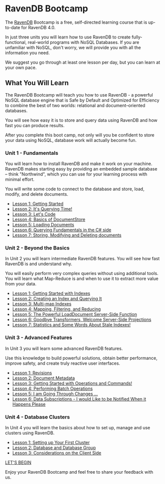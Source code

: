# RavenDB Bootcamp

The [RavenDB](http://ravendb.net/ "RavenDB is the premier NoSQL database for .NET") Bootcamp is a free, self-directed learning course that is up-to-date for RavenDB 4.0.

In just three units you will learn how to use RavenDB to create fully-functional, real-world programs with NoSQL Databases. If you are unfamiliar with NoSQL, don't worry, we will provide you with all the information you need.

We suggest you go through at least one lesson per day, but you can learn at your own pace.

## What You Will Learn

The RavenDB Bootcamp will teach you how to use RavenDB - a powerful NoSQL database engine that is Safe by Default and Optimized for Efficiency to combine the best of two worlds: relational and document–oriented databases.

You will see how easy it is to store and query data using RavenDB and how fast you can produce results.

After you complete this boot camp, not only will you be confident to store your data using NoSQL, database work will actually become fun.

### Unit 1 - Fundamentals

You will learn how to install RavenDB and make it work on your machine. RavenDB makes starting easy by providing an embedded sample database – think "Northwind", which you can use for your learning process with minimal effort. 

You will write some code to connect to the database and store, load, modify, and delete documents.

* [Lesson 1: Getting Started](src/unit1/lesson1)
* [Lesson 2: It's Querying Time!](src/unit1/lesson2)
* [Lesson 3: Let's Code](src/unit1/lesson3)
* [Lesson 4: Basics of DocumentStore](src/unit1/lesson4)
* [Lesson 5: Loading Documents](src/unit1/lesson5)
* [Lesson 6: Querying Fundamentals in the C# side](src/unit1/lesson6)
* [Lesson 7: Storing, Modifying and Deleting documents](src/unit1/lesson7)

### Unit 2 - Beyond the Basics

In Unit 2 you will learn intermediate RavenDB features. You will see how fast RavenDB is and understand why.

You will easily perform very complex queries without using additional tools. You will learn what Map-Reduce is and when to use it to extract more value from your data.

* [Lesson 1: Getting Started with Indexes](src/unit2/lesson1)
* [Lesson 2: Creating an Index and Querying It](src/unit2/lesson2)
* [Lesson 3: Multi-map Indexes](src/unit2/lesson3)
* [Lesson 4: Mapping, Filtering, and Reducing](src/unit2/lesson4)
* [Lesson 5: The Powerful LoadDocument Server-Side Function](src/unit2/lesson5)
* [Lesson 6: Goodbye Transformers, Welcome Server-Side Projections](src/unit2/lesson6)
* [Lesson 7: Statistics and Some Words About Stale Indexes!](src/Unit-2/lesson7)

### Unit 3 - Advanced Features

In Unit 3 you will learn some advanced RavenDB features.

Use this knowledge to build powerful solutions, obtain better performance, improve safety, and create truly reactive user interfaces.

* [Lesson 1: Revisions](src/unit3/lesson1)
* [Lesson 2: Document Metadata](src/unit3/lesson2)
* [Lesson 3: Getting Started with Operations and Commands!](src/unit3/lesson3)
* [Lesson 4: Performing Batch Operations](src/unit3/lesson4)
* [Lesson 5: I am Going Through Changes ...](src/unit3/lesson5)
* [Lesson 6: Data Subscriptions - I would Like to be Notified When it Happens Please](src/unit3/lesson6)

### Unit 4 - Database Clusters

In Unit 4 you will learn the basics about how to set up, manage and use clusters using RavenDB.

* [Lesson 1: Setting up Your First Cluster](src/unit4/lesson1)
* [Lesson 2: Database and Database Group](src/unit4/lesson2)
* [Lesson 3: Considerations on the Client Side](src/unit4/lesson3)


[LET'S BEGIN](src/unit1/lesson1)

Enjoy your RavenDB Bootcamp and feel free to share your feedback with us.
